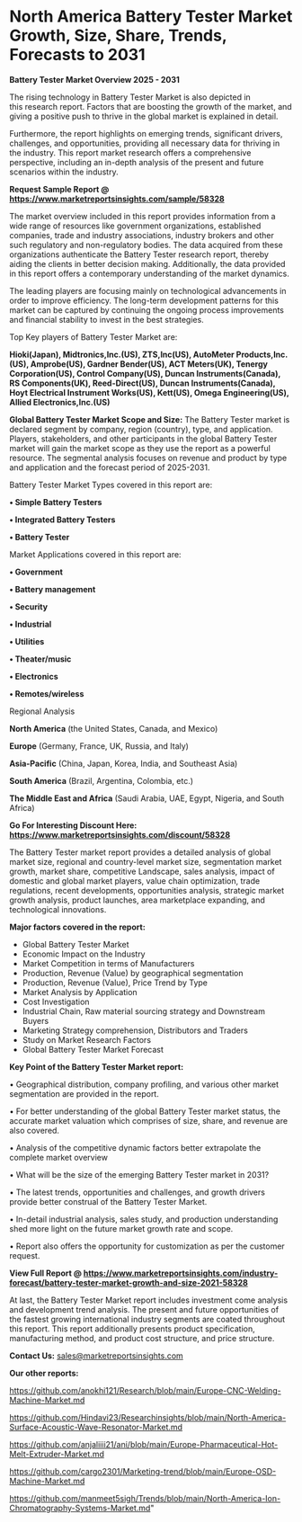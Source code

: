 # North America Battery Tester Market Growth, Size, Share, Trends, Forecasts to 2031

<Strong> Battery Tester Market Overview 2025 - 2031</strong>

The rising technology in Battery Tester Market is also depicted in this research report. Factors that are boosting the growth of the market, and giving a positive push to thrive in the global market is explained in detail.

Furthermore, the report highlights on emerging trends, significant drivers, challenges, and opportunities, providing all necessary data for thriving in the industry. This report market research offers a comprehensive perspective, including an in-depth analysis of the present and future scenarios within the industry.

<strong>Request Sample Report @ <a href=https://www.marketreportsinsights.com/sample/58328>https://www.marketreportsinsights.com/sample/58328</a></strong>

The market overview included in this report provides information from a wide range of resources like government organizations, established companies, trade and industry associations, industry brokers and other such regulatory and non-regulatory bodies. The data acquired from these organizations authenticate the Battery Tester research report, thereby aiding the clients in better decision making. Additionally, the data provided in this report offers a contemporary understanding of the market dynamics.

The leading players are focusing mainly on technological advancements in order to improve efficiency. The long-term development patterns for this market can be captured by continuing the ongoing process improvements and financial stability to invest in the best strategies.

Top Key players of Battery Tester Market are:

<strong>Hioki(Japan), Midtronics,Inc.(US), ZTS,Inc(US), AutoMeter Products,Inc.(US), Amprobe(US), Gardner Bender(US), ACT Meters(UK), Tenergy Corporation(US), Control Company(US), Duncan Instruments(Canada), RS Components(UK), Reed-Direct(US), Duncan Instruments(Canada), Hoyt Electrical Instrument Works(US), Kett(US), Omega Engineering(US), Allied Electronics,Inc.(US)</strong>

<strong><b>Global Battery Tester Market Scope and Size:</b></strong>
The Battery Tester market is declared segment by company, region (country), type, and application. Players, stakeholders, and other participants in the global Battery Tester market will gain the market scope as they use the report as a powerful resource. The segmental analysis focuses on revenue and product by type and application and the forecast period of 2025-2031.

Battery Tester Market Types covered in this report are:

<strong>• Simple Battery Testers

• Integrated Battery Testers

• Battery Tester</strong>

Market Applications covered in this report are:

<strong>• Government

• Battery management

• Security

• Industrial

• Utilities

• Theater/music

• Electronics

• Remotes/wireless</strong> 

Regional Analysis

<strong>North America</strong> (the United States, Canada, and Mexico)

<strong>Europe</strong> (Germany, France, UK, Russia, and Italy)

<strong>Asia-Pacific</strong> (China, Japan, Korea, India, and Southeast Asia)

<strong>South America</strong> (Brazil, Argentina, Colombia, etc.)

<strong>The Middle East and Africa</strong> (Saudi Arabia, UAE, Egypt, Nigeria, and South Africa)

<strong>Go For Interesting Discount Here: <a href=https://www.marketreportsinsights.com/discount/58328>https://www.marketreportsinsights.com/discount/58328</a></strong>

The Battery Tester market report provides a detailed analysis of global market size, regional and country-level market size, segmentation market growth, market share, competitive Landscape, sales analysis, impact of domestic and global market players, value chain optimization, trade regulations, recent developments, opportunities analysis, strategic market growth analysis, product launches, area marketplace expanding, and technological innovations.

<strong><b>Major factors covered in the report:</b></strong>
<ul>
  <li>Global Battery Tester Market </li>
  <li>Economic Impact on the Industry</li>
  <li>Market Competition in terms of Manufacturers</li>
  <li>Production, Revenue (Value) by geographical segmentation</li>
  <li>Production, Revenue (Value), Price Trend by Type</li>
  <li>Market Analysis by Application</li>
  <li>Cost Investigation</li>
  <li>Industrial Chain, Raw material sourcing strategy and Downstream Buyers</li>
  <li>Marketing Strategy comprehension, Distributors and Traders</li>
  <li>Study on Market Research Factors</li>
  <li>Global Battery Tester Market Forecast</li>
</ul>

<strong><b>Key Point of the Battery Tester Market report:</b></strong>

• Geographical distribution, company profiling, and various other market segmentation are provided in the report.

• For better understanding of the global Battery Tester market status, the accurate market valuation which comprises of size, share, and revenue are also covered.

• Analysis of the competitive dynamic factors better extrapolate the complete market overview

• What will be the size of the emerging Battery Tester market in 2031?

• The latest trends, opportunities and challenges, and growth drivers provide better construal of the Battery Tester Market.

• In-detail industrial analysis, sales study, and production understanding shed more light on the future market growth rate and scope.

• Report also offers the opportunity for customization as per the customer request.

<strong><b>View Full Report @ <a href=https://www.marketreportsinsights.com/industry-forecast/battery-tester-market-growth-and-size-2021-58328>https://www.marketreportsinsights.com/industry-forecast/battery-tester-market-growth-and-size-2021-58328</a></b></strong>


At last, the Battery Tester Market report includes investment come analysis and development trend analysis. The present and future opportunities of the fastest growing international industry segments are coated throughout this report. This report additionally presents product specification, manufacturing method, and product cost structure, and price structure.

<strong>Contact Us:</strong>
sales@marketreportsinsights.com

<strong>Our other reports:</strong>

<a href=https://github.com/anokhi121/Research/blob/main/Europe-CNC-Welding-Machine-Market.md>https://github.com/anokhi121/Research/blob/main/Europe-CNC-Welding-Machine-Market.md</a>

<a href=https://github.com/Hindavi23/Researchinsights/blob/main/North-America-Surface-Acoustic-Wave-Resonator-Market.md>https://github.com/Hindavi23/Researchinsights/blob/main/North-America-Surface-Acoustic-Wave-Resonator-Market.md</a>

<a href=https://github.com/anjaliiii21/ani/blob/main/Europe-Pharmaceutical-Hot-Melt-Extruder-Market.md>https://github.com/anjaliiii21/ani/blob/main/Europe-Pharmaceutical-Hot-Melt-Extruder-Market.md</a>

<a href=https://github.com/cargo2301/Marketing-trend/blob/main/Europe-OSD-Machine-Market.md>https://github.com/cargo2301/Marketing-trend/blob/main/Europe-OSD-Machine-Market.md</a>

<a href=https://github.com/manmeet5sigh/Trends/blob/main/North-America-Ion-Chromatography-Systems-Market.md>https://github.com/manmeet5sigh/Trends/blob/main/North-America-Ion-Chromatography-Systems-Market.md</a>"
